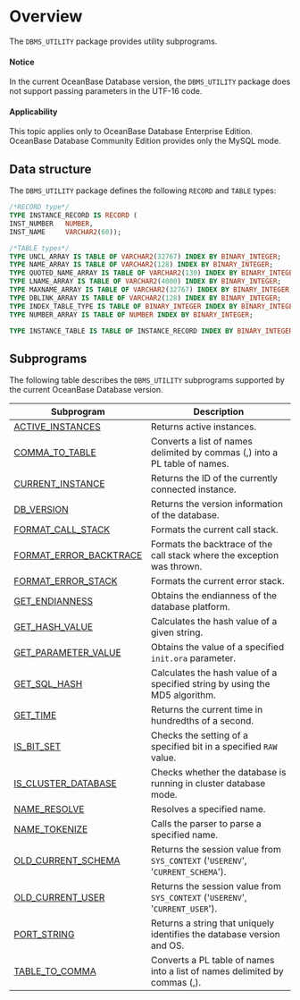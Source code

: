 Overview
====================================

The `DBMS_UTILITY` package provides utility subprograms.

  <main id="notice" type='notice'>
    <h4>Notice</h4>
    <p>In the current OceanBase Database version, the <code>DBMS_UTILITY</code> package does not support passing parameters in the UTF-16 code.
  </main>

<main id="notice" >
  <h4>Applicability</h4>
  <p>This topic applies only to OceanBase Database Enterprise Edition. OceanBase Database Community Edition provides only the MySQL mode. </p>
</main>


Data structure
--------------------------------------

The `DBMS_UTILITY` package defines the following `RECORD` and `TABLE` types:

```sql
/*RECORD type*/
TYPE INSTANCE_RECORD IS RECORD (
INST_NUMBER   NUMBER,
INST_NAME     VARCHAR2(60));

/*TABLE types*/
TYPE UNCL_ARRAY IS TABLE OF VARCHAR2(32767) INDEX BY BINARY_INTEGER;
TYPE NAME_ARRAY IS TABLE OF VARCHAR2(128) INDEX BY BINARY_INTEGER;
TYPE QUOTED_NAME_ARRAY IS TABLE OF VARCHAR2(130) INDEX BY BINARY_INTEGER;
TYPE LNAME_ARRAY IS TABLE OF VARCHAR2(4000) INDEX BY BINARY_INTEGER;
TYPE MAXNAME_ARRAY IS TABLE OF VARCHAR2(32767) INDEX BY BINARY_INTEGER;
TYPE DBLINK_ARRAY IS TABLE OF VARCHAR2(128) INDEX BY BINARY_INTEGER;
TYPE INDEX_TABLE_TYPE IS TABLE OF BINARY_INTEGER INDEX BY BINARY_INTEGER;
TYPE NUMBER_ARRAY IS TABLE OF NUMBER INDEX BY BINARY_INTEGER;

TYPE INSTANCE_TABLE IS TABLE OF INSTANCE_RECORD INDEX BY BINARY_INTEGER;
```



Subprograms
---------------------------------------

The following table describes the `DBMS_UTILITY` subprograms supported by the current OceanBase Database version.


| Subprogram | Description |
|---------------------------------------|----------------------------------------------------------|
| [ACTIVE_INSTANCES](../17900.dbms-utility-oracle/200.active-instances-oracle.md) | Returns active instances.  |
| [COMMA_TO_TABLE](../17900.dbms-utility-oracle/300.comma-to-table-oracle.md) | Converts a list of names delimited by commas (,) into a PL table of names.  |
| [CURRENT_INSTANCE](../17900.dbms-utility-oracle/400.current-instance-oracle.md) | Returns the ID of the currently connected instance.  |
| [DB_VERSION](../17900.dbms-utility-oracle/500.db-version-oracle.md) | Returns the version information of the database.  |
| [FORMAT_CALL_STACK](../17900.dbms-utility-oracle/600.format-call-stack-oracle.md) | Formats the current call stack.  |
| [FORMAT_ERROR_BACKTRACE](../17900.dbms-utility-oracle/700.format-error-backtrace-oracle.md) | Formats the backtrace of the call stack where the exception was thrown.  |
| [FORMAT_ERROR_STACK](../17900.dbms-utility-oracle/800.format-error-stack-oracle.md) | Formats the current error stack.  |
| [GET_ENDIANNESS](../17900.dbms-utility-oracle/900.get-endianness-oracle.md) | Obtains the endianness of the database platform.  |
| [GET_HASH_VALUE](../17900.dbms-utility-oracle/1000.get-hash-value-oracle.md) | Calculates the hash value of a given string.  |
| [GET_PARAMETER_VALUE](../17900.dbms-utility-oracle/1100.get-parameter-value-oracle.md) | Obtains the value of a specified `init.ora` parameter.  |
| [GET_SQL_HASH](../17900.dbms-utility-oracle/1200.get-sql-hash-oracle.md) | Calculates the hash value of a specified string by using the MD5 algorithm.  |
| [GET_TIME](../17900.dbms-utility-oracle/1300.get-time-oracle.md) | Returns the current time in hundredths of a second.  |
| [IS_BIT_SET](../17900.dbms-utility-oracle/1400.is-bit-set-oracle.md) | Checks the setting of a specified bit in a specified `RAW` value.  |
| [IS_CLUSTER_DATABASE](../17900.dbms-utility-oracle/1500.is-cluster-database-oracle.md) | Checks whether the database is running in cluster database mode.  |
| [NAME_RESOLVE](../17900.dbms-utility-oracle/1600.name-resolve-oracle.md) | Resolves a specified name.  |
| [NAME_TOKENIZE](../17900.dbms-utility-oracle/1700.name-tokenize-oracle.md) | Calls the parser to parse a specified name.  |
| [OLD_CURRENT_SCHEMA](../17900.dbms-utility-oracle/1800.old-current-schema-oracle.md) | Returns the session value from `SYS_CONTEXT` ('`USERENV`', '`CURRENT_SCHEMA`').  |
| [OLD_CURRENT_USER](../17900.dbms-utility-oracle/1900.old-current-user-oracle.md) | Returns the session value from `SYS_CONTEXT` ('`USERENV`', '`CURRENT_USER`').  |
| [PORT_STRING](../17900.dbms-utility-oracle/2000.port-string-oracle.md) | Returns a string that uniquely identifies the database version and OS.  |
| [TABLE_TO_COMMA](../17900.dbms-utility-oracle/2100.table-to-comma-oracle.md) | Converts a PL table of names into a list of names delimited by commas (,).  |
